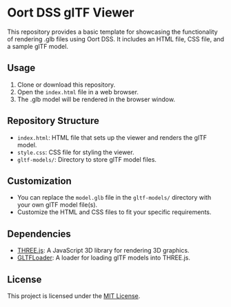 # Oort DSS glTF Viewer

This repository provides a basic template for showcasing the functionality of rendering .glb files using Oort DSS. It includes an HTML file, CSS file, and a sample glTF model.

## Usage

1. Clone or download this repository.
2. Open the `index.html` file in a web browser.
3. The .glb model will be rendered in the browser window.

## Repository Structure

- `index.html`: HTML file that sets up the viewer and renders the glTF model.
- `style.css`: CSS file for styling the viewer.
- `gltf-models/`: Directory to store glTF model files.

## Customization

- You can replace the `model.glb` file in the `gltf-models/` directory with your own glTF model file(s).
- Customize the HTML and CSS files to fit your specific requirements.

## Dependencies

- [THREE.js](https://threejs.org/): A JavaScript 3D library for rendering 3D graphics.
- [GLTFLoader](https://threejs.org/docs/#examples/en/loaders/GLTFLoader): A loader for loading glTF models into THREE.js.

## License

This project is licensed under the [MIT License](LICENSE).
